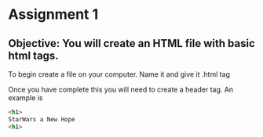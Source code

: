 # Assignment 1
 
 ## Objective:  You will create an HTML file with basic html tags.
 
 To begin create a file on your computer. Name it and give it .html tag
 
 Once you have complete this you will need to create a header tag.
  An example is
  ```html
<h1>
StarWars a New Hope  
<h1>
